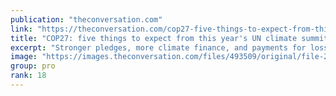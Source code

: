 ```yaml
---
publication: "theconversation.com"
link: "https://theconversation.com/cop27-five-things-to-expect-from-this-years-un-climate-summit-193671"
title: "COP27: five things to expect from this year's UN climate summit"
excerpt: "Stronger pledges, more climate finance, and payments for loss and damage."
image: "https://images.theconversation.com/files/493509/original/file-20221104-13-8avfhq.jpg?ixlib=rb-1.1.0&rect=8%2C646%2C5982%2C2991&q=45&auto=format&w=1356&h=668&fit=crop"
group: pro
rank: 18
---
```

